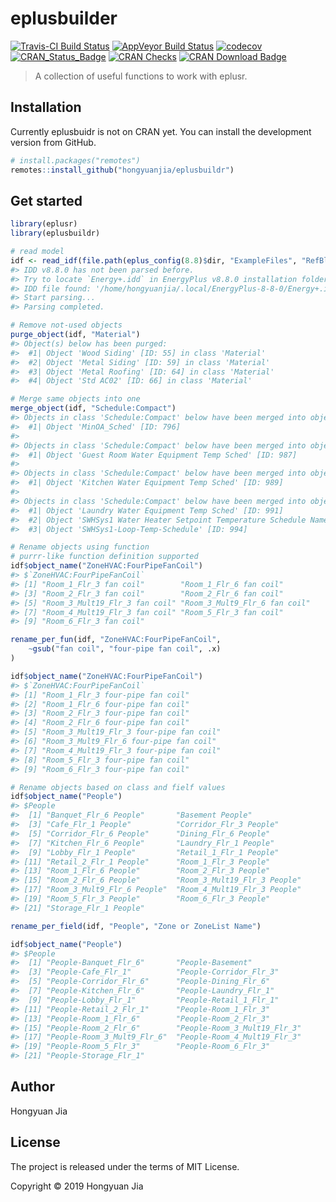 
<!-- README.md is generated from README.Rmd. Please edit that file -->

# eplusbuilder

[![Travis-CI Build
Status](https://travis-ci.com/hongyuanjia/eplusbuilder.svg?branch=master)](https://travis-ci.com/hongyuanjia/eplusbuilder)
[![AppVeyor Build
Status](https://ci.appveyor.com/api/projects/status/github/hongyuanjia/eplusbuilder?branch=master&svg=true)](https://ci.appveyor.com/project/hongyuanjia/eplusbuilder)
[![codecov](https://codecov.io/gh/hongyuanjia/eplusbuilder/branch/master/graph/badge.svg)](https://codecov.io/gh/hongyuanjia/eplusbuilder)
[![CRAN\_Status\_Badge](http://www.r-pkg.org/badges/version/eplusbuilder)](https://cran.r-project.org/package=eplusbuilder)
[![CRAN
Checks](https://cranchecks.info/badges/summary/eplusbuilder)](https://cranchecks.info/pkgs/eplusbuilder)
[![CRAN Download
Badge](https://cranlogs.r-pkg.org/badges/eplusbuilder)](https://cran.r-project.org/package=eplusbuilder)

> A collection of useful functions to work with eplusr.

## Installation

Currently eplusbuidr is not on CRAN yet. You can install the development
version from GitHub.

``` r
# install.packages("remotes")
remotes::install_github("hongyuanjia/eplusbuildr")
```

## Get started

``` r
library(eplusr)
library(eplusbuildr)

# read model
idf <- read_idf(file.path(eplus_config(8.8)$dir, "ExampleFiles", "RefBldgLargeHotelNew2004_Chicago.idf"))
#> IDD v8.8.0 has not been parsed before.
#> Try to locate `Energy+.idd` in EnergyPlus v8.8.0 installation folder '/usr/local/EnergyPlus-8-8-0'.
#> IDD file found: '/home/hongyuanjia/.local/EnergyPlus-8-8-0/Energy+.idd'.
#> Start parsing...
#> Parsing completed.

# Remove not-used objects
purge_object(idf, "Material")
#> Object(s) below has been purged:
#>  #1| Object 'Wood Siding' [ID: 55] in class 'Material'
#>  #2| Object 'Metal Siding' [ID: 59] in class 'Material'
#>  #3| Object 'Metal Roofing' [ID: 64] in class 'Material'
#>  #4| Object 'Std AC02' [ID: 66] in class 'Material'

# Merge same objects into one
merge_object(idf, "Schedule:Compact")
#> Objects in class 'Schedule:Compact' below have been merged into object 'Kitchen_Exhaust_SCH' [ID: 428]:
#>  #1| Object 'MinOA_Sched' [ID: 796]
#> 
#> Objects in class 'Schedule:Compact' below have been merged into object 'Guest Room Water Equipment Hot Supply Temp Sched' [ID: 986]:
#>  #1| Object 'Guest Room Water Equipment Temp Sched' [ID: 987]
#> 
#> Objects in class 'Schedule:Compact' below have been merged into object 'Kitchen Water Equipment Hot Supply Temp Sched' [ID: 988]:
#>  #1| Object 'Kitchen Water Equipment Temp Sched' [ID: 989]
#> 
#> Objects in class 'Schedule:Compact' below have been merged into object 'Laundry Water Equipment Hot Supply Temp Sched' [ID: 990]:
#>  #1| Object 'Laundry Water Equipment Temp Sched' [ID: 991]
#>  #2| Object 'SWHSys1 Water Heater Setpoint Temperature Schedule Name' [ID: 993]
#>  #3| Object 'SWHSys1-Loop-Temp-Schedule' [ID: 994]

# Rename objects using function
# purrr-like function definition supported
idf$object_name("ZoneHVAC:FourPipeFanCoil")
#> $`ZoneHVAC:FourPipeFanCoil`
#> [1] "Room_1_Flr_3 fan coil"        "Room_1_Flr_6 fan coil"       
#> [3] "Room_2_Flr_3 fan coil"        "Room_2_Flr_6 fan coil"       
#> [5] "Room_3_Mult19_Flr_3 fan coil" "Room_3_Mult9_Flr_6 fan coil" 
#> [7] "Room_4_Mult19_Flr_3 fan coil" "Room_5_Flr_3 fan coil"       
#> [9] "Room_6_Flr_3 fan coil"

rename_per_fun(idf, "ZoneHVAC:FourPipeFanCoil",
    ~gsub("fan coil", "four-pipe fan coil", .x)
)

idf$object_name("ZoneHVAC:FourPipeFanCoil")
#> $`ZoneHVAC:FourPipeFanCoil`
#> [1] "Room_1_Flr_3 four-pipe fan coil"       
#> [2] "Room_1_Flr_6 four-pipe fan coil"       
#> [3] "Room_2_Flr_3 four-pipe fan coil"       
#> [4] "Room_2_Flr_6 four-pipe fan coil"       
#> [5] "Room_3_Mult19_Flr_3 four-pipe fan coil"
#> [6] "Room_3_Mult9_Flr_6 four-pipe fan coil" 
#> [7] "Room_4_Mult19_Flr_3 four-pipe fan coil"
#> [8] "Room_5_Flr_3 four-pipe fan coil"       
#> [9] "Room_6_Flr_3 four-pipe fan coil"

# Rename objects based on class and fielf values
idf$object_name("People")
#> $People
#>  [1] "Banquet_Flr_6 People"       "Basement People"           
#>  [3] "Cafe_Flr_1 People"          "Corridor_Flr_3 People"     
#>  [5] "Corridor_Flr_6 People"      "Dining_Flr_6 People"       
#>  [7] "Kitchen_Flr_6 People"       "Laundry_Flr_1 People"      
#>  [9] "Lobby_Flr_1 People"         "Retail_1_Flr_1 People"     
#> [11] "Retail_2_Flr_1 People"      "Room_1_Flr_3 People"       
#> [13] "Room_1_Flr_6 People"        "Room_2_Flr_3 People"       
#> [15] "Room_2_Flr_6 People"        "Room_3_Mult19_Flr_3 People"
#> [17] "Room_3_Mult9_Flr_6 People"  "Room_4_Mult19_Flr_3 People"
#> [19] "Room_5_Flr_3 People"        "Room_6_Flr_3 People"       
#> [21] "Storage_Flr_1 People"

rename_per_field(idf, "People", "Zone or ZoneList Name")

idf$object_name("People")
#> $People
#>  [1] "People-Banquet_Flr_6"       "People-Basement"           
#>  [3] "People-Cafe_Flr_1"          "People-Corridor_Flr_3"     
#>  [5] "People-Corridor_Flr_6"      "People-Dining_Flr_6"       
#>  [7] "People-Kitchen_Flr_6"       "People-Laundry_Flr_1"      
#>  [9] "People-Lobby_Flr_1"         "People-Retail_1_Flr_1"     
#> [11] "People-Retail_2_Flr_1"      "People-Room_1_Flr_3"       
#> [13] "People-Room_1_Flr_6"        "People-Room_2_Flr_3"       
#> [15] "People-Room_2_Flr_6"        "People-Room_3_Mult19_Flr_3"
#> [17] "People-Room_3_Mult9_Flr_6"  "People-Room_4_Mult19_Flr_3"
#> [19] "People-Room_5_Flr_3"        "People-Room_6_Flr_3"       
#> [21] "People-Storage_Flr_1"
```

## Author

Hongyuan Jia

## License

The project is released under the terms of MIT License.

Copyright © 2019 Hongyuan Jia
